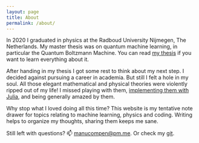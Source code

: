```yaml
---
layout: page
title: About
permalink: /about/
---
```


In 2020 I graduated in physics at the Radboud University Nijmegen, The Netherlands. My master thesis was on quantum machine learning, in particular the Quantum Boltzmann Machine. You can read [my thesis](/assets/pdf/Thesis.pdf) if you want to learn everything about it. 

After handing in my thesis I got some rest to think about my next step. I decided against pursuing a career in academia. But still I felt a hole in my soul. All those elegant mathematical and physical theories were violently ripped out of my life! I missed playing with them, [implementing them with Julia](https://github.com/mcompen/NeuralQuantumState.jl), and being generally amazed by them.

Why stop what I loved doing all this time? This website is my tentative note drawer for topics relating to machine learning, physics and coding. Writing helps to organize my thoughts, sharing them keeps me sane.

Still left with questions? 📫 manucompen@pm.me. Or check my [git](github.com/mcompen).



